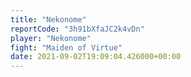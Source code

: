 ```yaml
---
title: "Nekonome"
reportCode: "3h91bXfaJC2k4vDn"
player: "Nekonome"
fight: "Maiden of Virtue"
date: 2021-09-02T19:09:04.426000+00:00
---
```

